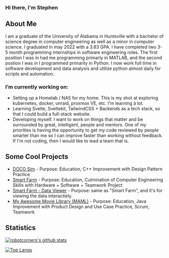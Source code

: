 ### Hi there, I'm Stephen

## About Me
I am a graduate of the University of Alabama in Huntsville with a bachelor of science degree in computer engineering as well as a minor in computer science. I graduated in may 2022 with a 3.83 GPA. I have completed two 3-5 month programming internships in software engineering roles. The first position I was in had me programming primarly in MATLAB, and the second postion I was in I programmed primarily in Python. I now work full time in software development and data analysis and utilize python almost daily for scripts and automation.

### I’m currently working on: 
- Setting up a Homelab / NAS for my home. This is my shot at exploring kubernetes, docker, unraid, proxmox VE, etc. I'm learning a lot.
- Learning Svelte, Sveltekit, TailwindCSS + Backends as a tech stack, so that I could build a full-stack website.
- Developing myself. I want to work on things that matter and be surrounded by great, intelligent, people and mentors. One of my priorities is having the opportunity to get my code reviewed by people smarter than me so I can improve faster than working without feedback. If I'm not coding, then I would like to lead a team that is.

## Some Cool Projects
- [DOCO Sim](https://github.com/robotcorner/CS-307-DOCO-SIM-Semester-Project-Cpp#readme) - Purpose: Education, C++ Improvement with Design Pattern Practice
- [Smart Farm](https://github.com/dandeto/Smart-Farm) - Purpose: Education, Culmination of Computer Engineering Skills with Hardware + Software + Teamwork Project
- [Smart Farm - Data Viewer](https://github.com/robotcorner/Smart-Farm-Viewer) - Purpose: same as "Smart Farm", and it's for viewing the data interactiely.
- [My Awesome Movie Library (MAML)](https://github.com/robotcorner/CS-321-JavaTeamProjectTeam10#cs-321-javateamproject---team-10) - Purpose: Education, Java Improvement with Product Design and Use Case Practice, Scrum, Teamwork

## Statistics
[![robotcorners's github stats](https://github-readme-stats.vercel.app/api?username=robotcorner&theme=algolia)](https://github.com/anuraghazra/github-readme-stats)

[![Top Langs](https://github-readme-stats.vercel.app/api/top-langs/?username=robotcorner&theme=algolia&layout=compact)](https://github.com/anuraghazra/github-readme-stats)
